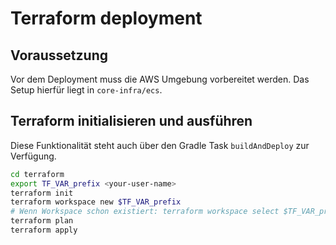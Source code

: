 # Terraform deployment

## Voraussetzung

Vor dem Deployment muss die AWS Umgebung vorbereitet werden. Das Setup hierfür liegt in `core-infra/ecs`.

## Terraform initialisieren und ausführen

Diese Funktionalität steht auch über den Gradle Task `buildAndDeploy` zur Verfügung.
     
  ```sh
  cd terraform
  export TF_VAR_prefix <your-user-name>
  terraform init
  terraform workspace new $TF_VAR_prefix
  # Wenn Workspace schon existiert: terraform workspace select $TF_VAR_prefix
  terraform plan
  terraform apply
  ```
